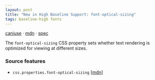 ```yaml
---
layout: post
title: "New in High Baseline Support: font-optical-sizing"
tags: baseline-high fonts
---
```


[caniuse](https://caniuse.com/?search=font-optical-sizing) · [mdn](https://developer.mozilla.org/en-US/search?q=font-optical-sizing) · [spec](https://drafts.csswg.org/css-fonts-4/#font-optical-sizing-def)

The `font-optical-sizing` CSS property sets whether text rendering is optimized for viewing at different sizes.

### Source features

- ``css.properties.font-optical-sizing`` [[mdn]](https://developer.mozilla.org/en-US/search?q=css.properties.font-optical-sizing)
